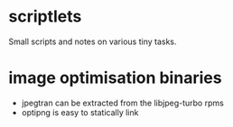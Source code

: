# scriptlets

Small scripts and notes on various tiny tasks.

# image optimisation binaries

- jpegtran can be extracted from the libjpeg-turbo rpms
- optipng is easy to statically link
